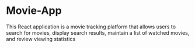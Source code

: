 # Movie-App
This React application is a movie tracking platform that allows users to search for movies, display search results, maintain a list of watched movies, and review viewing statistics

